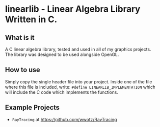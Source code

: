 # linearlib - Linear Algebra Library Written in C.

## What is it 
A C linear algebra library, tested and used in all of my graphics projects. The library was 
designed to be used alongside OpenGL.

## How to use 
Simply copy the single header file into your project. Inside one of the file where this file is included, 
write: `#define LINEARLIB_IMPLEMENTATION` which will include the C code which implements the functions.

## Example Projects

- `RayTracing` at https://github.com/wwotz/RayTracing



